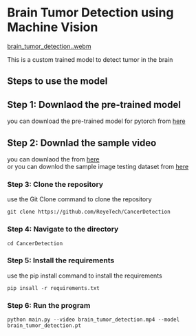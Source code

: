 # Brain Tumor Detection using Machine Vision

[brain_tumor_detection..webm](https://github.com/ReyeTech/CancerDetection/assets/109020327/4bf84249-9401-489c-a083-7bc0f612c7a3)

This is a custom trained model to detect tumor in the brain

## Steps to use the model

## Step 1: Downlaod the pre-trained model 

you can download the pre-trained model for pytorch from [here](https://drive.google.com/file/d/1Yh6vUVlWef-VSvwLXXW1qdkuX9Y1gE46/view?usp=sharing)

## Step 2: Downlad the sample video 
you can downlaod the from [here](https://drive.google.com/file/d/1JRUUrgaPENku7KJnGL7hEJUkjAr55KI7/view?usp=sharing) </br>
or you can downlod the sample image testing dataset from [here](https://drive.google.com/drive/folders/1dLFvVFDoGwLmanCHxpAjBl4CFRrGKfea?usp=sharing)

### Step 3: Clone the repository
use the Git Clone command to clone the repository
```
git clone https://github.com/ReyeTech/CancerDetection
```
### Step 4: Navigate to the directory
```
cd CancerDetection
```
### Step 5: Install the requirements
use the pip install command to install the requirements
```
pip insall -r requirements.txt
```
### Step 6: Run the program
```
python main.py --video brain_tumor_detection.mp4 --model brain_tumor_detection.pt 
```

